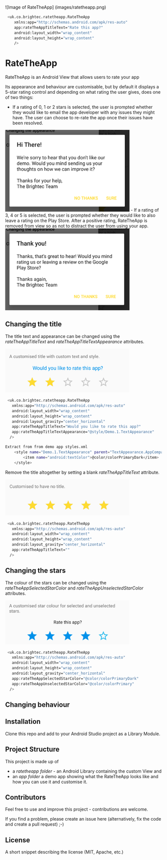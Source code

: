 ![Image of RateTheApp]
(images/ratetheapp.png)

```sh
 <uk.co.brightec.ratetheapp.RateTheApp
    xmlns:app="http://schemas.android.com/apk/res-auto"
    app:rateTheAppTitleText="Rate this app?"
    android:layout_width="wrap_content"
    android:layout_height="wrap_content"
    />
```

# RateTheApp

RateTheApp is an Android View that allows users to rate your app

Its appearance and behaviour are customisable, but by default it displays a 5-star rating control and depending on what rating the user gives, does one of two things:
- If a rating of 0, 1 or 2 stars is selected, the user is prompted whether they would like to email the app developer with any issues they might have.  The user can choose to re-rate the app once their issues have been resolved.
<img src="images/demoapp-lowrating.png" alt="Low Rating" width="400"/>
- If a rating of 3, 4 or 5 is selected, the user is prompted whether they would like to also leave a rating on the Play Store.  After a positive rating, RateTheApp is removed from view so as not to distract the user from using your app.
<img src="images/demoapp-positiverating.png" alt="Positive Rating" width="400"/>

## Changing the title

The title text and appearance can be changed using the *rateTheAppTitleText* and *rateTheAppTitleTextAppearance* attributes.

<img src="images/demoapp-customisedtitle.png" alt="Changing the title" width="400"/>

```sh
 <uk.co.brightec.ratetheapp.RateTheApp
   xmlns:app="http://schemas.android.com/apk/res-auto"
   android:layout_width="wrap_content"
   android:layout_height="wrap_content"
   android:layout_gravity="center_horizontal"
   app:rateTheAppTitleText="Would you like to rate this app?"
   app:rateTheAppTitleTextAppearance="@style/Demo.1.TextAppearance"
  />
```

```sh
Extract from from demo app styles.xml
    <style name="Demo.1.TextAppearance" parent="TextAppearance.AppCompat.Subhead">
        <item name="android:textColor">@color/colorPrimaryDark</item>
    </style>
```

Remove the title altogether by setting a blank *rateTheAppTitleText* attribute.

<img src="images/demoapp-notitle.png" alt="No title" width="400"/>

```sh
 <uk.co.brightec.ratetheapp.RateTheApp
   xmlns:app="http://schemas.android.com/apk/res-auto"
   android:layout_width="wrap_content"
   android:layout_height="wrap_content"
   android:layout_gravity="center_horizontal"
   app:rateTheAppTitleText=""
  />
```

## Changing the stars

The colour of the stars can be changed using the *rateTheAppSelectedStarColor* and *rateTheAppUnselectedStarColor* attributes.

<img src="images/demoapp-customisedstars.png" alt="Changing the stars" width="400"/>

```sh
 <uk.co.brightec.ratetheapp.RateTheApp
   xmlns:app="http://schemas.android.com/apk/res-auto"
   android:layout_width="wrap_content"
   android:layout_height="wrap_content"
   android:layout_gravity="center_horizontal"
   app:rateTheAppSelectedStarColor="@color/colorPrimaryDark"
   app:rateTheAppUnselectedStarColor="@color/colorPrimary"
  />
```

## Changing behaviour


## Installation

Clone this repo and add to your Android Studio project as a Library Module.

## Project Structure

This project is made up of 
- a *ratetheapp folder* - an Android Library containing the custom View and
- an *app folder* a demo app showing what the RateTheApp looks like and how you can use it and customise it.

## Contributors

Feel free to use and improve this project - contributions are welcome.

If you find a problem, please create an issue here (alternatively, fix the code and create a pull request) ;-)

## License

A short snippet describing the license (MIT, Apache, etc.)
